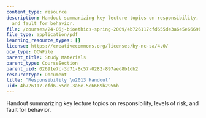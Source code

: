 ```yaml
---
content_type: resource
description: Handout summarizing key lecture topics on responsibility, levels of risk,
  and fault for behavior.
file: /courses/24-06j-bioethics-spring-2009/4b726117cfd655de3a6e5e6669b2956b_MIT24_06Js09_handout25.pdf
file_type: application/pdf
learning_resource_types: []
license: https://creativecommons.org/licenses/by-nc-sa/4.0/
ocw_type: OCWFile
parent_title: Study Materials
parent_type: CourseSection
parent_uid: 02691e7c-3d71-8c57-0282-897aed8b1db2
resourcetype: Document
title: "Responsibility \u2013 Handout"
uid: 4b726117-cfd6-55de-3a6e-5e6669b2956b
---
```

Handout summarizing key lecture topics on responsibility, levels of risk, and fault for behavior.